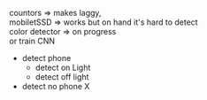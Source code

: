  countors => makes laggy,           
 mobiletSSD => works but on hand it's hard to detect     
 color detector => on progress      
 or train CNN    
- detect phone   
    - detect on Light
    - detect off light
- detect no phone X